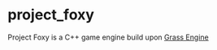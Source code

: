 # project_foxy
Project Foxy is a C++ game engine build upon [Grass Engine](https://github.com/nikeedev/grass) 
